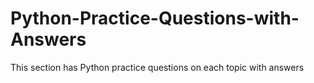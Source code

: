 # Python-Practice-Questions-with-Answers
This section has Python practice questions on each topic with answers
